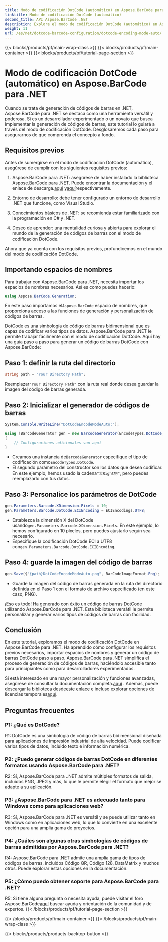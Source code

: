 ```yaml
---
title: Modo de codificación DotCode (automático) en Aspose.BarCode para .NET
linktitle: Modo de codificación DotCode (automático)
second_title: API Aspose.BarCode .NET
description: Explore el modo de codificación DotCode (automático) en Aspose.BarCode para .NET, una poderosa herramienta para la generación de códigos de barras. Aprenda cómo generar códigos de barras DotCode paso a paso. Consulte la documentación, descargue la biblioteca y obtenga licencias temporales.
weight: 11
url: /es/net/dotcode-barcode-configuration/dotcode-encoding-mode-auto/
---
```


{{< blocks/products/pf/main-wrap-class >}}
{{< blocks/products/pf/main-container >}}
{{< blocks/products/pf/tutorial-page-section >}}

# Modo de codificación DotCode (automático) en Aspose.BarCode para .NET

Cuando se trata de generación de códigos de barras en .NET, Aspose.BarCode para .NET se destaca como una herramienta versátil y poderosa. Si es un desarrollador experimentado o un novato que busca implementar la generación de códigos de barras, este tutorial lo guiará a través del modo de codificación DotCode. Desglosaremos cada paso para asegurarnos de que comprenda el concepto a fondo.

## Requisitos previos

Antes de sumergirse en el modo de codificación DotCode (automático), asegúrese de cumplir con los siguientes requisitos previos:

1.  Aspose.BarCode para .NET: asegúrese de haber instalado la biblioteca Aspose.BarCode para .NET. Puede encontrar la documentación y el enlace de descarga.[aquí](https://reference.aspose.com/barcode/net/) y[aquí](https://releases.aspose.com/barcode/net/)respectivamente.

2. Entorno de desarrollo: debe tener configurado un entorno de desarrollo .NET que funcione, como Visual Studio.

3. Conocimientos básicos de .NET: se recomienda estar familiarizado con la programación en C# y .NET.

4. Deseo de aprender: una mentalidad curiosa y abierta para explorar el mundo de la generación de códigos de barras con el modo de codificación DotCode.

Ahora que ya cuenta con los requisitos previos, profundicemos en el mundo del modo de codificación DotCode.

## Importando espacios de nombres

Para trabajar con Aspose.BarCode para .NET, necesita importar los espacios de nombres necesarios. Así es como puedes hacerlo:

```csharp
using Aspose.BarCode.Generation;
```

 En este paso importamos el`Aspose.BarCode` espacio de nombres, que proporciona acceso a las funciones de generación y personalización de códigos de barras.

DotCode es una simbología de código de barras bidimensional que es capaz de codificar varios tipos de datos. Aspose.BarCode para .NET le permite trabajar fácilmente con el modo de codificación DotCode. Aquí hay una guía paso a paso para generar un código de barras DotCode con Aspose.BarCode:

## Paso 1: definir la ruta del directorio

```csharp
string path = "Your Directory Path";
```

 Reemplazar`"Your Directory Path"` con la ruta real donde desea guardar la imagen del código de barras generada.

## Paso 2: Inicializar el generador de códigos de barras

```csharp
System.Console.WriteLine("DotCodeEncodeModeAuto:");

using (BarcodeGenerator gen = new BarcodeGenerator(EncodeTypes.DotCode, "犬Right狗"))
{
    // Configuraciones adicionales van aquí
}
```

-  Creamos una instancia de`BarcodeGenerator` especifique el tipo de codificación como`EncodeTypes.DotCode`.
-  El segundo parámetro del constructor son los datos que desea codificar. En este ejemplo, hemos usado la cadena`"犬Right狗"`, pero puedes reemplazarlo con tus datos.

## Paso 3: Personalice los parámetros de DotCode

```csharp
gen.Parameters.Barcode.XDimension.Pixels = 10;
gen.Parameters.Barcode.DotCode.ECIEncoding = ECIEncodings.UTF8;
```

-  Establezca la dimensión X del DotCode usando`gen.Parameters.Barcode.XDimension.Pixels`. En este ejemplo, lo hemos configurado en 10 píxeles, pero puedes ajustarlo según sea necesario.
-  Especifique la codificación DotCode ECI a UTF8 con`gen.Parameters.Barcode.DotCode.ECIEncoding`.

## Paso 4: guarde la imagen del código de barras

```csharp
gen.Save($"{path}DotCodeEncodeModeAuto.png", BarCodeImageFormat.Png);
```

- Guarde la imagen del código de barras generada en la ruta del directorio definida en el Paso 1 con el formato de archivo especificado (en este caso, PNG).

¡Eso es todo! Ha generado con éxito un código de barras DotCode utilizando Aspose.BarCode para .NET. Esta biblioteca versátil le permite personalizar y generar varios tipos de códigos de barras con facilidad.

## Conclusión

En este tutorial, exploramos el modo de codificación DotCode en Aspose.BarCode para .NET. Ha aprendido cómo configurar los requisitos previos necesarios, importar espacios de nombres y generar un código de barras DotCode paso a paso. Aspose.BarCode para .NET simplifica el proceso de generación de códigos de barras, haciéndolo accesible tanto para principiantes como para desarrolladores experimentados.

 Si está interesado en una mayor personalización y funciones avanzadas, asegúrese de consultar la documentación completa.[aquí](https://reference.aspose.com/barcode/net/) . Además, puede descargar la biblioteca desde[este enlace](https://releases.aspose.com/barcode/net/) e incluso explorar opciones de licencias temporales[aquí](https://purchase.aspose.com/temporary-license/).

## Preguntas frecuentes

### P1: ¿Qué es DotCode?

R1: DotCode es una simbología de código de barras bidimensional diseñada para aplicaciones de impresión industrial de alta velocidad. Puede codificar varios tipos de datos, incluido texto e información numérica.

### P2: ¿Puedo generar códigos de barras DotCode en diferentes formatos usando Aspose.BarCode para .NET?

R2: Sí, Aspose.BarCode para ..NET admite múltiples formatos de salida, incluidos PNG, JPEG y más, lo que le permite elegir el formato que mejor se adapte a su aplicación.

### P3: ¿Aspose.BarCode para .NET es adecuado tanto para Windows como para aplicaciones web?

R3: Sí, Aspose.BarCode para .NET es versátil y se puede utilizar tanto en Windows como en aplicaciones web, lo que lo convierte en una excelente opción para una amplia gama de proyectos.

### P4: ¿Cuáles son algunas otras simbologías de códigos de barras admitidas por Aspose.BarCode para .NET?

R4: Aspose.BarCode para .NET admite una amplia gama de tipos de códigos de barras, incluidos Código QR, Código 128, DataMatrix y muchos otros. Puede explorar estas opciones en la documentación.

### P5: ¿Cómo puedo obtener soporte para Aspose.BarCode para .NET?

 R5: Si tiene alguna pregunta o necesita ayuda, puede visitar el foro Aspose.BarCode[aquí](https://forum.aspose.com/c/barcode/13) buscar ayuda y orientación de la comunidad y de expertos.
{{< /blocks/products/pf/tutorial-page-section >}}

{{< /blocks/products/pf/main-container >}}
{{< /blocks/products/pf/main-wrap-class >}}

{{< blocks/products/products-backtop-button >}}

